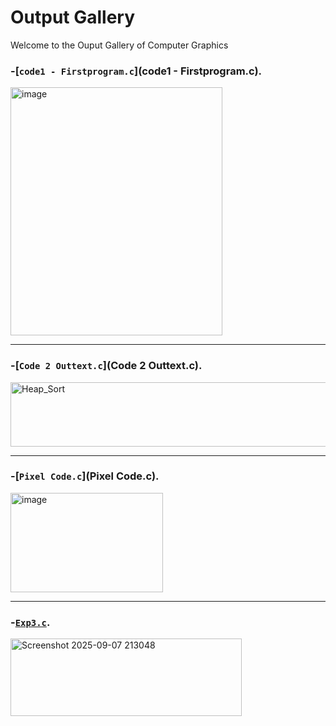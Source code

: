 # Output Gallery

Welcome to the Ouput Gallery of Computer Graphics

### -[`code1 - Firstprogram.c`](code1 - Firstprogram.c).

<img width="339" height="397" alt="image" src="https://github.com/user-attachments/assets/c0e7efcb-1399-4537-bd55-ffccb6a17ca2" />

---
### -[`Code 2 Outtext.c`](Code 2 Outtext.c).

<img width="905" height="103" alt="Heap_Sort" src="https://github.com/user-attachments/assets/c91510bf-d174-4bc1-ab2b-7b9a2b641757" />

---
### -[`Pixel Code.c`](Pixel Code.c).

<img width="244" height="159" alt="image" src="https://github.com/user-attachments/assets/c3e948e1-e171-4687-bb07-148ddec6f494" />

---
### -[`Exp3.c`](Exp3.c).

<img width="370" height="124" alt="Screenshot 2025-09-07 213048" src="https://github.com/user-attachments/assets/984867a9-8fff-49df-9f2f-67b4b13ce932" />
